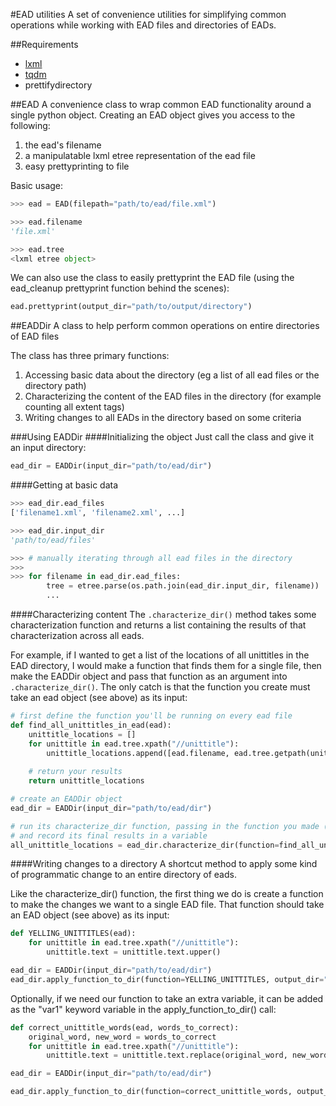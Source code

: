 #EAD utilities
A set of convenience utilities for simplifying common operations while working with EAD files and directories of EADs.

##Requirements
* [lxml](http://lxml.de/)
* [tqdm](https://github.com/noamraph/tqdm)
* prettifydirectory

##EAD
A convenience class to wrap common EAD functionality around a single python object. Creating an EAD object gives you access to the following:

1. the ead's filename
2. a manipulatable lxml etree representation of the ead file
3. easy prettyprinting to file

Basic usage:

```python
>>> ead = EAD(filepath="path/to/ead/file.xml")

>>> ead.filename
'file.xml'

>>> ead.tree
<lxml etree object>

```

We can also use the class to easily prettyprint the EAD file (using the ead_cleanup prettyprint function behind the scenes):

```python
ead.prettyprint(output_dir="path/to/output/directory")
```

##EADDir
A class to help perform common operations on entire directories of EAD files

The class has three primary functions:

1. Accessing basic data about the directory (eg a list of all ead files or the directory path)
2. Characterizing the content of the EAD files in the directory (for example counting all extent tags)
3. Writing changes to all EADs in the directory based on some criteria

###Using EADDir
####Initializing the object
Just call the class and give it an input directory:

```python
ead_dir = EADDir(input_dir="path/to/ead/dir")
```

####Getting at basic data
```python
>>> ead_dir.ead_files
['filename1.xml', 'filename2.xml', ...]

>>> ead_dir.input_dir
'path/to/ead/files'

>>> # manually iterating through all ead files in the directory
>>>
>>> for filename in ead_dir.ead_files:
        tree = etree.parse(os.path.join(ead_dir.input_dir, filename))
        ...
```

####Characterizing content
The ```.characterize_dir()``` method takes some characterization function and returns a list containing the results of that characterization across all eads.

For example, if I wanted to get a list of the locations of all unittitles in the EAD directory, I would make a function that finds them for a single file, then make the EADDir object and pass that function as an argument into ```.characterize_dir()```. The only catch is that the function you create must take an ead object (see above) as its input:

```python
# first define the function you'll be running on every ead file
def find_all_unittitles_in_ead(ead):
    unittitle_locations = []
    for unittitle in ead.tree.xpath("//unittitle"):
        unittitle_locations.append([ead.filename, ead.tree.getpath(unittitle)])
    
    # return your results
    return unittitle_locations

# create an EADDir object
ead_dir = EADDir(input_dir="path/to/ead/dir")

# run its characterize_dir function, passing in the function you made (without parentheses), 
# and record its final results in a variable
all_unittitle_locations = ead_dir.characterize_dir(function=find_all_unittitles_in_ead)

```

####Writing changes to a directory
A shortcut method to apply some kind of programmatic change to an entire directory of eads.

Like the characterize_dir() function, the first thing we do is create a function to make the changes we want to a single EAD file. That function should take an EAD object (see above) as its input:

```python
def YELLING_UNITTITLES(ead):
    for unittitle in ead.tree.xpath("//unittitle"):
        unittitle.text = unittitle.text.upper()

ead_dir = EADDir(input_dir="path/to/ead/dir")
ead_dir.apply_function_to_dir(function=YELLING_UNITTITLES, output_dir="path/to/output_directory")
```

Optionally, if we need our function to take an extra variable, it can be added as the "var1" keyword variable in the apply_function_to_dir() call:

```python
def correct_unittitle_words(ead, words_to_correct):
    original_word, new_word = words_to_correct
    for unittitle in ead.tree.xpath("//unittitle"):
        unittitle.text = unittitle.text.replace(original_word, new_word)

ead_dir = EADDir(input_dir="path/to/ead/dir")

ead_dir.apply_function_to_dir(function=correct_unittitle_words, output_dir="path/to/output_directory", var1=(" teh ", " the "))
```
